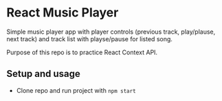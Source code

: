 # React Music Player

Simple music player app with player controls (previous track, play/plause, next track) and track list with playse/pause for listed song. 

Purpose of this repo is to practice React Context API.

## Setup and usage

- Clone repo and run project with `npm start`
